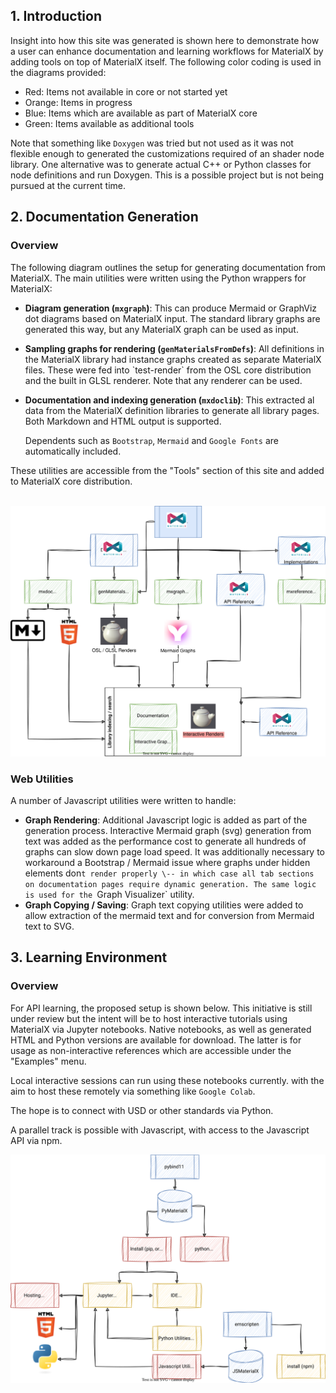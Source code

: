 ## 1. Introduction

Insight into how this site was generated is shown here to demonstrate
how a user can enhance documentation and learning workflows for
MaterialX by adding tools on top of MaterialX itself. The following
color coding is used in the diagrams provided:

-   Red: Items not available in core or not started yet
-   Orange: Items in progress
-   Blue: Items which are available as part of MaterialX core
-   Green: Items available as additional tools

Note that something like `Doxygen` was tried but not used as it was
not flexible enough to generated the customizations required of an
shader node library. One alternative was to generate actual C++ or
Python classes for node definitions and run Doxygen. This is a possible
project but is not being pursued at the current time.

## 2. Documentation Generation

### Overview

The following diagram outlines the setup for generating documentation
from MaterialX. The main utilities were written using the Python
wrappers for MaterialX:

-   **Diagram generation (`mxgraph`)**: This can produce Mermaid or
    GraphViz dot diagrams based on MaterialX input. The standard library
    graphs are generated this way, but any MaterialX graph can be used
    as input.

-   **Sampling graphs for rendering (`genMaterialsFromDefs`)**: All
    definitions in the MaterialX library had instance graphs created as
    separate MaterialX files. These were fed into \`test-render\` from
    the OSL core distribution and the built in GLSL renderer. Note that
    any renderer can be used.

-   **Documentation and indexing generation (`mxdoclib`)**: This
    extracted al data from the MaterialX definition libraries to
    generate all library pages. Both Markdown and HTML output is
    supported.

    Dependents such as `Bootstrap`, `Mermaid` and `Google Fonts`
    are automatically included.

These utilities are accessible from the "Tools" section of this site
and added to MaterialX core distribution.

\
![](./images/generative_docs.svg)

### Web Utilities

A number of Javascript utilities were written to handle:

-   **Graph Rendering**: Additional Javascript logic is added as part of
    the generation process. Interactive Mermaid graph (svg) generation
    from text was added as the performance cost to generate all hundreds
    of graphs can slow down page load speed. It was additionally
    necessary to workaround a Bootstrap / Mermaid issue where graphs
    under hidden elements don`t render properly \-- in which case all
    tab sections on documentation pages require dynamic generation. The
    same logic is used for the `Graph Visualizer` utility.
-   **Graph Copying / Saving**: Graph text copying utilities were added
    to allow extraction of the mermaid text and for conversion from
    Mermaid text to SVG.

## 3. Learning Environment

### Overview

For API learning, the proposed setup is shown below. This initiative is
still under review but the intent will be to host interactive tutorials
using MaterialX via Jupyter notebooks. Native notebooks, as well as
generated HTML and Python versions are available for download. The
latter is for usage as non-interactive references which are accessible
under the "Examples" menu.

Local interactive sessions can run using these notebooks currently. with
the aim to host these remotely via something like `Google Colab`.

The hope is to connect with USD or other standards via Python.

A parallel track is possible with Javascript, with access to the Javascript API via npm.

![](./images/learning_setup.svg)







